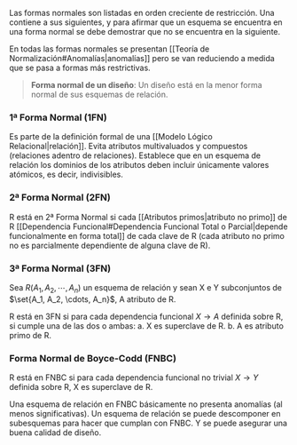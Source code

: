 Las formas normales son listadas en orden creciente de restricción. Una contiene a sus siguientes, y para afirmar que un esquema se encuentra en una forma normal se debe demostrar que no se encuentra en la siguiente.

En todas las formas normales se presentan [[Teoría de Normalización#Anomalías|anomalías]] pero se van reduciendo a medida que se pasa a formas más restrictivas.

> **Forma normal de un diseño**: Un diseño está en la menor forma normal de sus esquemas de relación.

### 1ª Forma Normal (1FN)
Es parte de la definición formal de una [[Modelo Lógico Relacional|relación]]. Evita atributos multivaluados y compuestos (relaciones adentro de relaciones). Establece que en un esquema de relación los dominios de los atributos deben incluir únicamente valores atómicos, es decir, indivisibles.

### 2ª Forma Normal (2FN)
R está en 2ª Forma Normal si cada [[Atributos primos|atributo no primo]] de R [[Dependencia Funcional#Dependencia Funcional Total o Parcial|depende funcionalmente en forma total]] de cada clave de R (cada atributo no primo no es parcialmente dependiente de alguna clave de R). 

### 3ª Forma Normal (3FN)
Sea $R(A_1, A_2, \cdots, A_n)$ un esquema de relación y sean X e Y subconjuntos de $\set{A_1, A_2, \cdots, A_n}$, A atributo de R.

R está en 3FN si para cada dependencia funcional $X \rightarrow A$ definida sobre R, si cumple una de las dos o ambas:
	a. X es superclave de R.
	b. A es atributo primo de R.
	
### Forma Normal de Boyce-Codd (FNBC)
R está en FNBC si para cada dependencia funcional no trivial $X \rightarrow Y$ definida sobre R, X es superclave de R.

Una esquema de relación en FNBC básicamente no presenta anomalías (al menos significativas). Un esquema de relación se puede descomponer en subesquemas para hacer que cumplan con FNBC. Y se puede asegurar una buena calidad de diseño.
